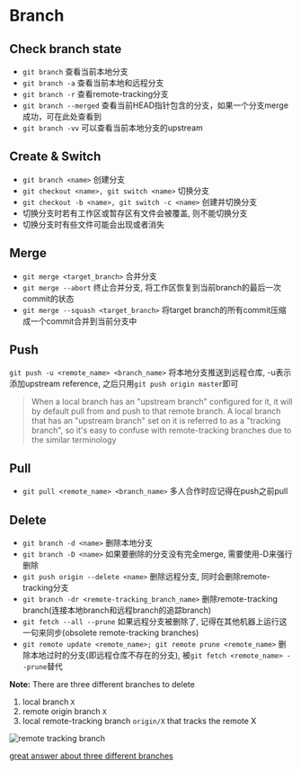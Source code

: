# Branch

## Check branch state
* `git branch` 查看当前本地分支
* `git branch -a` 查看当前本地和远程分支
* `git branch -r` 查看remote-tracking分支
* `git branch --merged` 查看当前HEAD指针包含的分支，如果一个分支merge成功，可在此处查看到
* `git branch -vv` 可以查看当前本地分支的upstream

## Create & Switch
* `git branch <name>` 创建分支
* `git checkout <name>, git switch <name>` 切换分支
* `git checkout -b <name>, git switch -c <name>` 创建并切换分支
* 切换分支时若有工作区或暂存区有文件会被覆盖, 则不能切换分支
* 切换分支时有些文件可能会出现或者消失

## Merge
* `git merge <target_branch>` 合并分支
* `git merge --abort` 终止合并分支, 将工作区恢复到当前branch的最后一次commit的状态
* `git merge --squash <target_branch>` 将target branch的所有commit压缩成一个commit合并到当前分支中

## Push
`git push -u <remote_name> <branch_name>` 将本地分支推送到远程仓库, -u表示添加upstream reference, 之后只用`git push origin master`即可

> When a local branch has an "upstream branch" configured for it, it will by default pull from and push to that remote branch.
> A local branch that has an "upstream branch" set on it is referred to as a "tracking branch", so it's easy to confuse with
> remote-tracking branches due to the similar terminology

## Pull
* `git pull <remote_name> <branch_name>` 多人合作时应记得在push之前pull

## Delete
* `git branch -d <name>` 删除本地分支
* `git branch -D <name>` 如果要删除的分支没有完全merge, 需要使用-D来强行删除
* `git push origin --delete <name>` 删除远程分支, 同时会删除remote-tracking分支
* `git branch -dr <remote-tracking_branch_name>` 删除remote-tracking branch(连接本地branch和远程branch的追踪branch) 
* `git fetch --all --prune` 如果远程分支被删除了, 记得在其他机器上运行这一句来同步(obsolete remote-tracking branches)
* `git remote update <remote_name>; git remote prune <remote_name>` 删除本地过时的分支(即远程仓库不存在的分支), 被`git fetch <remote_name> --prune`替代

**Note:**
There are three different branches to delete
1. local branch `X`
2. remote origin branch `X`
3. local remote-tracking branch `origin/X` that tracks the remote X

![remote tracking branch](https://i.stack.imgur.com/NLAqw.png)

[great answer about three different branches](https://stackoverflow.com/a/23961231)
